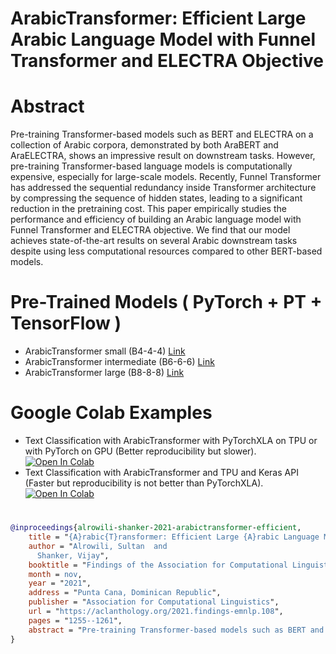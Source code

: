 # ArabicTransformer: Efficient Large Arabic Language Model with Funnel Transformer and ELECTRA Objective 

# Abstract

Pre-training Transformer-based models such
as BERT and ELECTRA on a collection
of Arabic corpora, demonstrated by both
AraBERT and AraELECTRA, shows an impressive
result on downstream tasks. However,
pre-training Transformer-based language
models is computationally expensive, especially
for large-scale models. Recently, Funnel
Transformer has addressed the sequential
redundancy inside Transformer architecture by
compressing the sequence of hidden states,
leading to a significant reduction in the pretraining
cost. This paper empirically studies
the performance and efficiency of building
an Arabic language model with Funnel Transformer
and ELECTRA objective. We find that
our model achieves state-of-the-art results on
several Arabic downstream tasks despite using
less computational resources compared to
other BERT-based models.

# Pre-Trained Models ( PyTorch + PT + TensorFlow )

- ArabicTransformer small (B4-4-4) [Link](https://huggingface.co/sultan/ArabicTransformer-small)
- ArabicTransformer intermediate (B6-6-6) [Link](https://huggingface.co/sultan/ArabicTransformer-intermediate)
- ArabicTransformer large (B8-8-8) [Link](https://huggingface.co/sultan/ArabicTransformer-large)

# Google Colab Examples
- Text Classification with ArabicTransformer with PyTorchXLA on TPU or with PyTorch on GPU (Better reproducibility but slower). [![Open In Colab][COLAB]](https://colab.research.google.com/github/salrowili/ArabicTransformer/blob/main/Examples/Text_Classification_with_ArabicTransformer_with_PyTorchXLA_on_TPU_or_with_PyTorch_on_GPU.ipynb) 
- Text Classification with ArabicTransformer and TPU and Keras API (Faster but reproducibility is not better than PyTorchXLA). [![Open In Colab][COLAB]](https://colab.research.google.com/github/salrowili/ArabicTransformer/blob/main/Examples/Text_Classification_with_ArabicTransformer_and_TPU_and_Keras_API.ipynb) 
# 
```bibtex
@inproceedings{alrowili-shanker-2021-arabictransformer-efficient,
    title = "{A}rabic{T}ransformer: Efficient Large {A}rabic Language Model with Funnel Transformer and {ELECTRA} Objective",
    author = "Alrowili, Sultan  and
      Shanker, Vijay",
    booktitle = "Findings of the Association for Computational Linguistics: EMNLP 2021",
    month = nov,
    year = "2021",
    address = "Punta Cana, Dominican Republic",
    publisher = "Association for Computational Linguistics",
    url = "https://aclanthology.org/2021.findings-emnlp.108",
    pages = "1255--1261",
    abstract = "Pre-training Transformer-based models such as BERT and ELECTRA on a collection of Arabic corpora, demonstrated by both AraBERT and AraELECTRA, shows an impressive result on downstream tasks. However, pre-training Transformer-based language models is computationally expensive, especially for large-scale models. Recently, Funnel Transformer has addressed the sequential redundancy inside Transformer architecture by compressing the sequence of hidden states, leading to a significant reduction in the pre-training cost. This paper empirically studies the performance and efficiency of building an Arabic language model with Funnel Transformer and ELECTRA objective. We find that our model achieves state-of-the-art results on several Arabic downstream tasks despite using less computational resources compared to other BERT-based models.",
}
```

[COLAB]: https://colab.research.google.com/assets/colab-badge.svg
[HuggingFace]: https://huggingface.co/front/assets/huggingface_logo-noborder.svg
